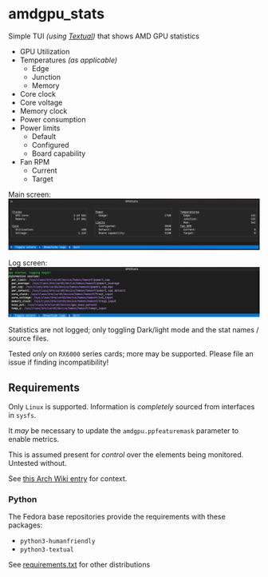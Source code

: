 # amdgpu_stats

Simple TUI _(using [Textual](https://textual.textualize.io/))_ that shows AMD GPU statistics

- GPU Utilization
- Temperatures _(as applicable)_
    - Edge
    - Junction
    - Memory
- Core clock
- Core voltage
- Memory clock
- Power consumption
- Power limits
    - Default
    - Configured
    - Board capability
 - Fan RPM
    - Current
    - Target

Main screen:
![Screenshot of main screen](https://raw.githubusercontent.com/joshlay/amdgpu_stats/master/screens/main.png "Main screen")

Log screen:
![Screenshot of log screen](https://raw.githubusercontent.com/joshlay/amdgpu_stats/master/screens/logging.png "Logging screen")

Statistics are not logged; only toggling Dark/light mode and the stat names / source files.

Tested _only_ on `RX6000` series cards; more may be supported. Please file an issue if finding incompatibility!

## Requirements
Only `Linux` is supported. Information is _completely_ sourced from interfaces in `sysfs`.

It _may_ be necessary to update the `amdgpu.ppfeaturemask` parameter to enable metrics.

This is assumed present for *control* over the elements being monitored. Untested without. 

See [this Arch Wiki entry](https://wiki.archlinux.org/title/AMDGPU#Boot_parameter) for context.

### Python
The Fedora base repositories provide the requirements with these packages:
 - `python3-humanfriendly`
 - `python3-textual`

See [requirements.txt](requirements.txt) for other distributions
